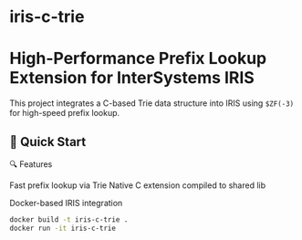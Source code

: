 # iris-c-trie
# High-Performance Prefix Lookup Extension for InterSystems IRIS

This project integrates a C-based Trie data structure into IRIS using `$ZF(-3)` for high-speed prefix lookup.

## 🚀 Quick Start
🔍 Features

Fast prefix lookup via Trie
Native C extension compiled to shared lib

Docker-based IRIS integration
```bash
docker build -t iris-c-trie .
docker run -it iris-c-trie

